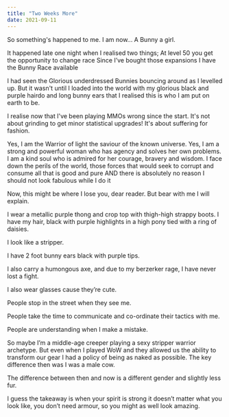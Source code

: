 ```yaml
---
title: "Two Weeks More"
date: 2021-09-11
---
```

So something's happened to me. I am now... A Bunny a girl.

It happened late one night when I realised two things;
At level 50 you get the opportunity to change race
Since I’ve bought those expansions I have the Bunny Race available

I had seen the Glorious underdressed Bunnies bouncing around as I levelled up. But it wasn't until I loaded into the world with my glorious black and purple hairdo and long bunny ears that I realised this is who I am put on earth to be.

I realise now that I've been playing MMOs wrong since the start. It's not about grinding to get minor statistical upgrades! It's about suffering for fashion.

Yes, I am the Warrior of light the saviour of the known universe. Yes, I am a strong and powerful woman who has agency and solves her own problems. I am a kind soul who is admired for her courage, bravery and wisdom. I face down the perils of the world, those forces that would seek to corrupt and consume all that is good and pure AND there is absolutely no reason I should not look fabulous while I do it

Now, this might be where I lose you, dear reader. But bear with me I will explain.

I wear a metallic purple thong and crop top with thigh-high strappy boots. I have my hair, black with purple highlights in a high pony tied with a ring of daisies.

I look like a stripper.

I have 2 foot bunny ears black with purple tips.

I also carry a humongous axe, and due to my berzerker rage, I have never lost a fight.

I also wear glasses cause they’re cute.

People stop in the street when they see me.

People take the time to communicate and co-ordinate their tactics with me.

People are understanding when I make a mistake.


So maybe I’m a middle-age creeper playing a sexy stripper warrior archetype. But even when I played WoW and they allowed us the ability to transform our gear I had a policy of being as naked as possible. The key difference then was I was a male cow.

The difference between then and now is a different gender and slightly less fur.

I guess the takeaway is when your spirit is strong it doesn’t matter what you look like, you don’t need armour, so you might as well look amazing.
